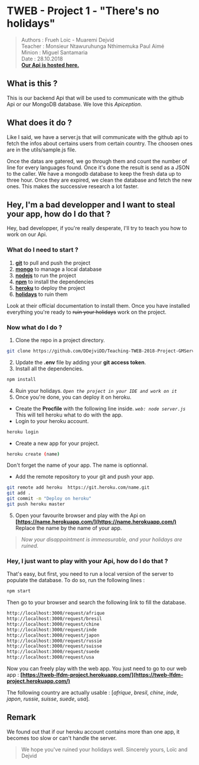 # TWEB - Project 1 - "There's no holidays"  

> Authors : Frueh Loic - Muaremi Dejvid  
> Teacher : Monsieur Ntawuruhunga Nthimemuka Paul Aimé   
> Minion : Miguel Santamaria   
> Date : 28.10.2018  
> **[Our Api is hosted here.](https://tweb-lfdm-project.herokuapp.com/)**  

## What is this ?
This is our backend Api that will be used to communicate with the github Api or our MongoDB database. We love this *Apiception*.


## What does it do ?
Like I said, we have a server.js that will communicate with the github api to fetch the infos about certains users from certain country. The choosen ones are in the utils/sample.js file.

Once the datas are gatered, we go through them and count the number of line for every languages found. Once it's done the result is send as a JSON to the caller.
We have a mongodb database to keep the fresh data up to three hour. Once they are expired, we clean the database and fetch the new ones. This makes the successive research a lot faster.

## Hey, I'm a bad developper and I want to steal your app, how do I do that ? 
Hey, bad developper, if you're really desperate, I'll try to teach you how to work on our Api.

### What do I need to start ?
1. **[git](https://git-scm.com/)**          to pull and push the project
2. **[mongo](https://www.mongodb.com)**     to manage a local database
2. **[nodejs](https://nodejs.org/en/)**     to run the project 
3. **[npm](https://www.npmjs.com/)**        to install the dependencies
4. **[heroku](https://www.heroku.com/)**    to deploy the project
5. **[holidays](http://bfy.tw/Ka8s)**       to ruin them

Look at their official documentation to install them. Once you have installed everything you're ready to ~~ruin your holidays~~ work on the project.

### Now what do I do ?
1. Clone the repo in a project directory. 
``` bash
git clone https://github.com/DDejviDD/Teaching-TWEB-2018-Project-GMServer.git
```
2. Update the **.env** file by adding your **git access token**.
3. Install all the dependencies.
```bash
npm install
```
4. Ruin your holidays.
 *`Open the project in your IDE and work on it`*
5. Once you're done, you can deploy it on heroku.
 - Create the **Procfile** with the following line inside.
 *`web: node server.js`*
 This will tell heroku what to do with the app.
 - Login to your heroku account.
 ```bash
 heroku login
 ```
 - Create a new app for your project.
 ```bash
 heroku create (name)
 ```
 Don't forget the name of your app. The name is optionnal.
 - Add the remote repository to your git and push your app.
 ``` bash
 git remote add heroku  https://git.heroku.com/name.git
 git add .
 git commit -m "Deploy on heroku"
 git push heroku master
 ```
5. Open your favourite browser and play with the Api on **[https://name.herokuapp.com/](https://name.herokuapp.com/)** Replace the name by the name of your app.

> *Now your disappointment is immeasurable, and your holidays are ruined.*  

### Hey, I just want to play with your Api, how do I do that ?
That's easy, but first, you need to run a local version of the server to populate the database. To do so, run the following lines :
```bash
npm start
```
Then go to your browser and search the following link to fill the database.
```HTML
http://localhost:3000/request/afrique
http://localhost:3000/request/bresil
http://localhost:3000/request/chine
http://localhost:3000/request/inde
http://localhost:3000/request/japon
http://localhost:3000/request/russie
http://localhost:3000/request/suisse
http://localhost:3000/request/suede
http://localhost:3000/request/usa
```
Now you can freely play with the web app.
You just need to go to our web app : **[https://tweb-lfdm-project.herokuapp.com/](https://tweb-lfdm-project.herokuapp.com/)**

The following country are actually usable : [*afrique*, *bresil*, *chine*, *inde*, *japon*, *russie*, *suisse*, *suede*, *usa*].

## Remark
We found out that if our heroku account contains more than one app, it becomes too slow or can't handle the server. 

> We hope you've ruined your holidays well.
> Sincerely yours,
> Loïc and Dejvid 